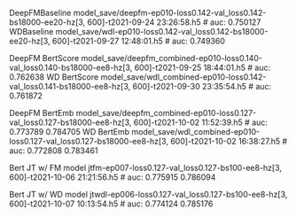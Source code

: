 
DeepFMBaseline model_save/deepfm-ep010-loss0.142-val_loss0.142-bs18000-ee20-hz[3, 600]-t2021-09-24 23:26:58.h5  # auc: 0.750127
WDBaseline model_save/wdl-ep010-loss0.142-val_loss0.142-bs18000-ee20-hz[3, 600]-t2021-09-27 12:48:01.h5  # auc: 0.749360


DeepFM BertScore model_save/deepfm_combined-ep010-loss0.140-val_loss0.140-bs18000-ee8-hz[3, 600]-t2021-09-25 18:44:01.h5  # auc: 0.762638
WD BertScore model_save/wdl_combined-ep010-loss0.142-val_loss0.141-bs18000-ee8-hz[3, 600]-t2021-09-30 23:35:54.h5  # auc: 0.761872


DeepFM BertEmb model_save/deepfm_combined-ep010-loss0.127-val_loss0.127-bs18000-ee8-hz[3, 600]-t2021-10-02 11:52:39.h5  # auc: 0.773789 0.784705
WD BertEmb model_save/wdl_combined-ep010-loss0.127-val_loss0.127-bs18000-ee8-hz[3, 600]-t2021-10-02 16:38:27.h5  # auc: 0.772808 0.783461


Bert JT w/ FM model jtfm-ep007-loss0.127-val_loss0.127-bs100-ee8-hz[3, 600]-t2021-10-06 21:21:56.h5  # auc: 0.775915 0.786094

Bert JT w/ WD model jtwdl-ep006-loss0.127-val_loss0.127-bs100-ee8-hz[3, 600]-t2021-10-07 10:13:54.h5  # auc: 0.774124 0.785176
